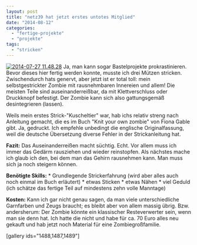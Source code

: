 ```yaml
---
layout: post
title: "netz39 hat jetzt erstes untotes Mitglied"
date: "2014-08-12"
categories: 
  - "fertige-projekte"
  - "projekte"
tags: 
  - "stricken"
---
```


[![2014-07-27 11.48.28](images/2014-07-27-11.48.28-300x400.jpg)](http://www.netz39.de/wp_Jq37/wp-content/uploads/2014/08/2014-07-27-11.48.28.jpg) Ja, man kann sogar Bastelprojekte prokrastinieren. Bevor dieses hier fertig werden konnte, musste ich drei Mützen stricken. Zwischendurch hats genervt, aber jetzt ist er total toll: mein selbstgestrickter Zombie mit rausnehmbaren Innereien und allem! Die meisten Teile sind auseinanderreißbar, da mit Klettverschluss oder Druckknopf befestigt. Der Zombie kann sich also gattungsgemäß desintegrieren (lassen).

Weils mein erstes Strick-"Kuscheltier" war, hab ichs relativ streng nach Anleitung gemacht, die es im Buch "Knit your own zombie" von Fiona Gable gibt. Ja, gedruckt. Ich empfehle unbedingt die englische Originalfassung, weil die deutsche Übersetzung diverse Fehler in der Strickanleitung hat.

**Fazit:** Das Auseinanderreißen macht süchtig. Echt. Vor allem muss ich immer das Gedärm rausziehen und wieder reinstopfen. Als nächstes mache ich glaub ich den, bei dem man das Gehirn rausnehmen kann. Man muss sich ja noch steigern können.

**Benötigte Skills:** \* Grundlegende Strickerfahrung (wird aber alles auch noch einmal im Buch erläutert) \* etwas Sticken \* etwas Nähen \* viel Geduld (ich schätze das fertige Teil auf mindestens zehn volle Manntage)

**Kosten:** Kann ich gar nicht genau sagen, da man viele unterschiedliche Garnfarben und Zeugs braucht; es bleibt aber von allem massig übrig. Bzw. andersherum: Der Zombie könnte ein klassischer Resteverwerter sein, wenn man sie denn hat. Ich hatte die nicht und habe für ca. 70 Euro alles neu gekauft und hab jetzt noch Material für eine Zombiegroßfamilie.

\[gallery ids="1488,1487,1489"\]
